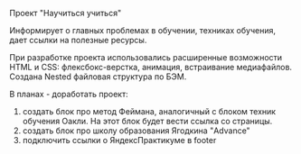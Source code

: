Проект "Научиться учиться"

Информирует о главных проблемах в обучении, техниках обучения, дает ссылки на полезные ресурсы.

При разработке проекта использовались расширенные возможности HTML и CSS: флексбокс-верстка, анимация, встраивание медиафайлов. Создана Nested файловая структура по БЭМ.

В планах - доработать проект: 
1) создать блок про метод Феймана, аналогичный с блоком техник обучения Оакли. На этот блок будет вести ссылка со страницы.
2) создать блок про школу образования Ягодкина "Advance"
3) подключить ссылки о ЯндексПрактикуме в footer